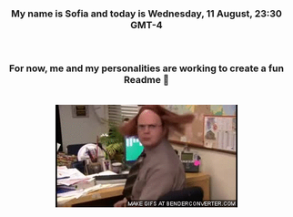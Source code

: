 


<div align="center">
<h3 >My name is Sofia and today is Wednesday, 11 August, 23:30 GMT-4</h3><br>
<h3 >For now, me and my personalities are working to create a fun Readme 👋
</h3><br>
<img src='img/dwight.gif' alt='working...'/>
</div>
